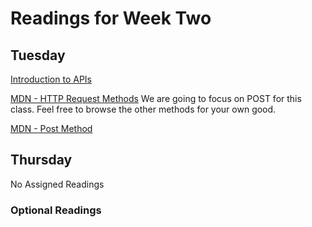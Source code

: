 # Readings for Week Two

## Tuesday

[Introduction to APIs](https://zapier.com/learn/apis/chapter-1-introduction-to-apis/)

[MDN - HTTP Request Methods](https://developer.mozilla.org/en-US/docs/Web/HTTP/Methods)
We are going to focus on POST for this class. Feel free to browse the other methods for your own good.

[MDN - Post Method](https://developer.mozilla.org/en-US/docs/Web/HTTP/Methods/POST)

## Thursday
No Assigned Readings

### Optional Readings


